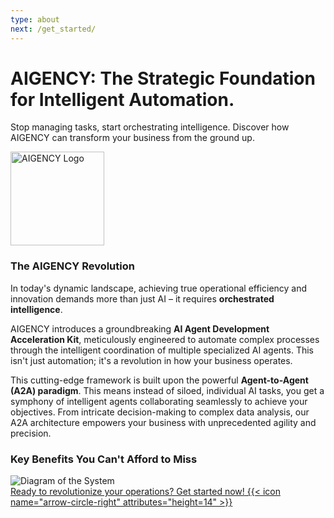 ```yaml
---
type: about
next: /get_started/
---
```


<div class="hx-mt-6 hx-mb-12">
  <div class="hx-text-center">
    <h1 class="hx-text-4xl hx-font-bold">AIGENCY: The Strategic Foundation for Intelligent Automation.</h1>
    <p class="hx-mt-4 hx-text-lg hx-text-gray-500 dark:hx-text-gray-400">
      Stop managing tasks, start orchestrating intelligence. Discover how AIGENCY can transform your business from the ground up.
    </p>
  </div>
</div>

<style>
  /* Por defecto, la imagen para modo oscuro está oculta */
  .logo-dark-mode {
    display: none;
  }

  /* Cuando el tema está en modo oscuro (la etiqueta <html> tiene la clase .dark)... */
  html.dark .logo-light-mode {
    display: none; /* ...ocultamos la imagen para modo claro */
  }

  html.dark .logo-dark-mode {
    display: block; /* ...y mostramos la imagen para modo oscuro */
  }
</style>

<div class="hx-text-center">
  <img src="/images/aigency_black.png" width="150" alt="AIGENCY Logo" class="logo-light-mode hx-max-w-full hx-h-auto">
  
  <img src="/images/aigency_white.png" width="150" alt="AIGENCY Logo" class="logo-dark-mode hx-max-w-full hx-h-auto">
</div>

### The AIGENCY Revolution

In today's dynamic landscape, achieving true operational efficiency and innovation demands more than just AI – it requires **orchestrated intelligence**. 

AIGENCY introduces a groundbreaking **AI Agent Development Acceleration Kit**, meticulously engineered to automate complex processes through the intelligent coordination of multiple specialized AI agents. This isn't just automation; it's a revolution in how your business operates.

This cutting-edge framework is built upon the powerful **Agent-to-Agent (A2A) paradigm**. This means instead of siloed, individual AI tasks, you get a symphony of intelligent agents collaborating seamlessly to achieve your objectives. From intricate decision-making to complex data analysis, our A2A architecture empowers your business with unprecedented agility and precision.

### Key Benefits You Can't Afford to Miss
<image src="https://w7.pngwing.com/pngs/972/511/png-transparent-todo-sketch-note-list-tasks-thumbnail.png" alt="Diagram of the System">

<div class="hx-mt-8">
    <a href="/docs/get_started" rel="noopener noreferrer">
        <span class="hx-mt-8">Ready to revolutionize your operations? Get started now!</span>
        {{< icon name="arrow-circle-right" attributes="height=14" >}}
    </a>
</div>